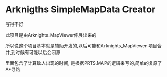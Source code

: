 # Arknigths SimpleMapData Creator
写得不好

此项目是由Arknights_MapViewer伸展出来的

所以说这个项目基本就是辅助开发的,以后可能和Arknights_MapViewer 项目合并,到时候有可能以后会闭源

里面包含了计算敌人出现的时间, 是根据PRTS.MAP的逻辑来写的,简单的复原了A*寻路
